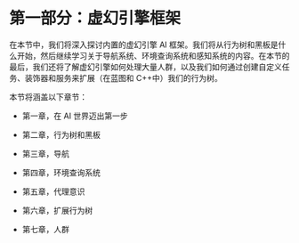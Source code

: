 # 第一部分：虚幻引擎框架

在本节中，我们将深入探讨内置的虚幻引擎 AI 框架。我们将从行为树和黑板是什么开始，然后继续学习关于导航系统、环境查询系统和感知系统的内容。在本节的最后，我们还将了解虚幻引擎如何处理大量人群，以及我们如何通过创建自定义任务、装饰器和服务来扩展（在蓝图和 C++中）我们的行为树。

本节将涵盖以下章节：

+   第一章，在 AI 世界迈出第一步

+   第二章，行为树和黑板

+   第三章，导航

+   第四章，环境查询系统

+   第五章，代理意识

+   第六章，扩展行为树

+   第七章，人群
